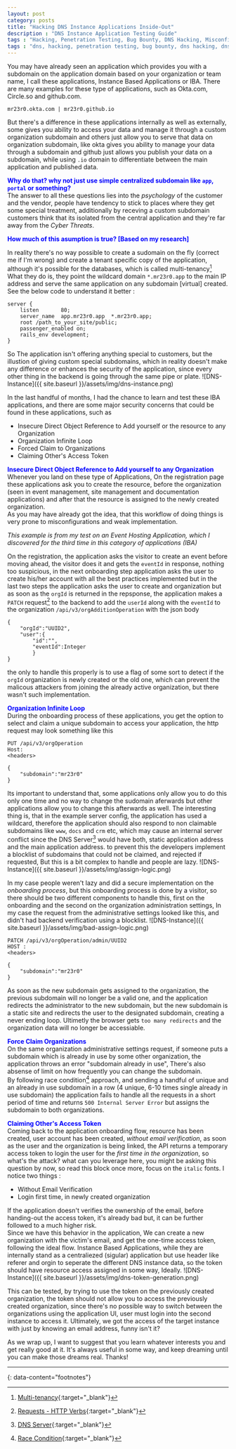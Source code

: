 ```yaml
---
layout: post
category: posts
title: "Hacking DNS Instance Applications Inside-Out"
description : "DNS Instance Application Testing Guide"
tags : "Hacking, Penetration Testing, Bug Bounty, DNS Hacking, Misconfigurations, DNS Implementation"
tags : "dns, hacking, penetration testing, bug bounty, dns hacking, dns implementation"
---
```


You may have already seen an application which provides you with a subdomain on the application domain based on your organization or team name, I call these applications, Instance Based Applications or IBA. There are many examples for these type of applications, such as Okta.com, Circle.so and github.com.
```
mr23r0.okta.com | mr23r0.github.io
```

But there's a difference in these applications internally as well as externally, some gives you ability to access your data and manage it through a custom organization subdomain and others just allow you to serve that data on organization subdomain, like okta gives you ability to manage your data through a subdomain and github just allows you publish your data on a subdomain, while using `.io` domain to differentiate between the main application and published data.

<span style="color:blue"><b>Why do that? why not just use simple centralized subdomain like `app`, `portal` or something?</b></span><br/>
The answer to all these questions lies into the _psychology_ of the customer and the vendor, people have tendency to stick to places where they get some special treatment, additionally by receving a custom subdomain customers think that its isolated from the central application and they're far away from the _Cyber Threats_.

<span style="color:blue"><b>How much of this asumption is true? [Based on my research]</b></span><br/>

In reality there's no way possible to create a sudomain on the fly (correct me if I'm wrong) and create a tenant specific copy of the application, although it's possible for the databases, which is called multi-tenancy[^1]
What they do is, they point the wildcard domain `*.mr23r0.app` to the main IP address and serve the same application on any subdomain [virtual] created. See the below code to understand it better :
```
server {
    listen       80;
    server_name  app.mr23r0.app  *.mr23r0.app;
    root /path_to_your_site/public;
    passenger_enabled on;
    rails_env development;
}
```
So The application isn't offering anything special to customers, but the illustion of giving custom special subdomains, which in reality doesn't make any difference or enhances the security of the application, since every other thing in the backend is going through the same pipe or plate.
![DNS-Instance]({{ site.baseurl }}/assets/img/dns-instance.png)

In the last handful of months, I had the chance to learn and test these IBA applications, and there are some major security concerns that could be found in these applications, such as 
- Insecure Direct Object Reference to Add yourself or the resource to any Organization
- Organization Infinite Loop
- Forced Claim to Organizations
- Claiming Other's Access Token

<span style="color:blue"><b>Insecure Direct Object Reference to Add yourself to any Organization</b></span><br/>
Whenever you land on these type of Applications, On the registration page these applications ask you to create the resource, before the organization (seen in event management, site management and documentation applications) and after that the resource is assigned to the newly created organization.<br/> As you may have already got the idea, that this workflow of doing things is very prone to misconfigurations and weak implementation.

_This example is from my test on an Event Hosting Application, which I discovered for the third time in this category of applications (IBA)_

On the registration, the application asks the visitor to create an event before moving ahead, the visitor does it and gets the `eventId` in response, nothing too suspicious, in the next onboarding step application asks the user to create his/her account with all the best practices implemented but in the last two steps the application asks the user to create and organization but as soon as the `orgId` is returned in the repsponse, the application makes a `PATCH` request[^2] to the backend to add the `userId` along with the `eventId` to the organization `/api/v3/orgAdditionOperation` with the json body 
```
{
    "orgId":"UUID2",
    "user":{
        "id":"",
        "eventId":Integer
        }
}
```
the only to handle this properly is to use a flag of some sort to detect if the `orgId` organization is newly created or the old one, which can prevent the malicous attackers from joining the already active organization, but there wasn't such implementation.

<span style="color:blue"><b>Organization Infinite Loop</b></span><br/>
During the onboarding process of these applications, you get the option to select and claim a unique subdomain to access your application, the http request may look something like this 
```
PUT /api/v3/orgOperation
Host:
<headers>

{
    "subdomain":"mr23r0"
}
```
Its important to understand that, some applications only allow you to do this only one time and no way to change the sudomain aferwards but other applications allow you to change this afterwards as well.
The interesting thing is, that in the example server config, the application has used a wildcard, therefore the application should also respond to non claimable subdomains like `www`, `docs` and `crm` etc, which may cause an internal server conflict since the DNS Server[^3] would have both, static application address and the main application address. to prevent this the developers implement a blocklist of subdomains that could not be claimed, and rejected if requested, But this is a bit complex to handle and people are lazy.
![DNS-Instance]({{ site.baseurl }}/assets/img/assign-logic.png)

In my case people weren't lazy and did a secure implementation on the _onboarding process_, but this onboarding process is done by a visitor, so there should be two different components to handle this, first on the onboarding and the second on the organization administration settings, In my case the request from the administrative settings looked like this, and didn't had backend verification using a blocklist.
![DNS-Instance]({{ site.baseurl }}/assets/img/bad-assign-logic.png)
```
PATCH /api/v3/orgOperation/admin/UUID2
HOST : 
<headers>

{
    "subdomain":"mr23r0"
}
```
As soon as the new subdomain gets assigned to the organization, the previous subdomain will no longer be a valid one, and the application redirects the administrator to the new subdomain, but the new subdomain is a static site and redirects the user to the designated subdomain, creating a never ending loop. Ultimetly the browser gets `too many redirects` and the organization data will no longer be accessiable.

<span style="color:blue"><b>Force Claim Organizations</b></span><br/>
On the same organization administrative settings request, if someone puts a subdomain which is already in use by some other organization, the application throws an error "subdomain already in use", There's also absense of limit on how frequently you can change the subdomain.<br/>
By following race condition[^4] approach, and sending a handful of unique and an already in use subdomain in a row (4 unique, 6-10 times single already in use subdomain) the application fails to handle all the requests in a short period of time and returns `500 Internal Server Error` but assigns the subdomain to both organizations.


<span style="color:blue"><b>Claiming Other's Access Token</b></span><br/>
Coming back to the application onboarding flow, resource has been created, user account has been created, _without email verification_, as soon as the user and the organization is being linked, the API returns a temporary access token to login the user for the _first time in the organization_, so what's the attack? what can you leverage here, you might be asking this question by now, so read this block once more, focus on the `italic` fonts.
I notice two things :
- Without Email Verification
- Login first time, in newly created organization

If the application doesn't verifies the ownership of the email, before handing-out the access token, it's already bad but, it can be further followed to a much higher risk.<br/>
Since we have this behavior in the application, We can create a new organization with the victim's email, and get the one-time access token, following the ideal flow. Instance Based Applications, while they are internally stand as a centraliezed (sigular) application but use header like referer and orgin to seperate the different DNS instance data, so the token should have resource access assigned in some way, Ideally.
![DNS-Instance]({{ site.baseurl }}/assets/img/dns-token-generation.png)

This can be tested, by trying to use the token on the previously created organization, the token should not allow you to access the previously created organization, since there's no possible way to switch between the organizations using the application UI, user must login into the second instance to access it.
Ultimately, we got the access of the target instance with just by knowing an email address, funny isn't it?

As we wrap up, I want to suggest that you learn whatever interests you and get really good at it. It's always useful in some way, and keep dreaming until you can make those dreams real. Thanks!


---
{: data-content="footnotes"}

[^1]: [Multi-tenancy](https://www.gooddata.com/blog/multi-tenant-architecture/){:target="_blank"}
[^2]: [Requests - HTTP Verbs](https://developer.mozilla.org/en-US/docs/Web/HTTP/Methods){:target="_blank"}
[^3]: [DNS Server](https://www.cloudflare.com/learning/dns/what-is-a-dns-server/){:target="_blank"}
[^4]: [Race Condition](https://www.techtarget.com/searchstorage/definition/race-condition){:target="_blank"}